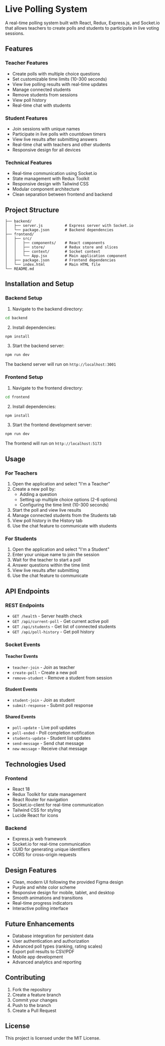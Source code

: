 # Live Polling System

A real-time polling system built with React, Redux, Express.js, and Socket.io that allows teachers to create polls and students to participate in live voting sessions.

## Features

### Teacher Features
- Create polls with multiple choice questions
- Set customizable time limits (10-300 seconds)
- View live polling results with real-time updates
- Manage connected students
- Remove students from sessions
- View poll history
- Real-time chat with students

### Student Features
- Join sessions with unique names
- Participate in live polls with countdown timers
- View live results after submitting answers
- Real-time chat with teachers and other students
- Responsive design for all devices

### Technical Features
- Real-time communication using Socket.io
- State management with Redux Toolkit
- Responsive design with Tailwind CSS
- Modular component architecture
- Clean separation between frontend and backend

## Project Structure

```
├── backend/
│   ├── server.js          # Express server with Socket.io
│   └── package.json       # Backend dependencies
├── frontend/
│   ├── src/
│   │   ├── components/    # React components
│   │   ├── store/         # Redux store and slices
│   │   ├── context/       # Socket context
│   │   └── App.jsx        # Main application component
│   ├── package.json       # Frontend dependencies
│   └── index.html         # Main HTML file
└── README.md
```

## Installation and Setup

### Backend Setup

1. Navigate to the backend directory:
```bash
cd backend
```

2. Install dependencies:
```bash
npm install
```

3. Start the backend server:
```bash
npm run dev
```

The backend server will run on `http://localhost:3001`

### Frontend Setup

1. Navigate to the frontend directory:
```bash
cd frontend
```

2. Install dependencies:
```bash
npm install
```

3. Start the frontend development server:
```bash
npm run dev
```

The frontend will run on `http://localhost:5173`

## Usage

### For Teachers

1. Open the application and select "I'm a Teacher"
2. Create a new poll by:
   - Adding a question
   - Setting up multiple choice options (2-6 options)
   - Configuring the time limit (10-300 seconds)
3. Start the poll and view live results
4. Manage connected students from the Students tab
5. View poll history in the History tab
6. Use the chat feature to communicate with students

### For Students

1. Open the application and select "I'm a Student"
2. Enter your unique name to join the session
3. Wait for the teacher to start a poll
4. Answer questions within the time limit
5. View live results after submitting
6. Use the chat feature to communicate

## API Endpoints

### REST Endpoints
- `GET /health` - Server health check
- `GET /api/current-poll` - Get current active poll
- `GET /api/students` - Get list of connected students  
- `GET /api/poll-history` - Get poll history

### Socket Events

#### Teacher Events
- `teacher-join` - Join as teacher
- `create-poll` - Create a new poll
- `remove-student` - Remove a student from session

#### Student Events  
- `student-join` - Join as student
- `submit-response` - Submit poll response

#### Shared Events
- `poll-update` - Live poll updates
- `poll-ended` - Poll completion notification
- `students-update` - Student list updates
- `send-message` - Send chat message
- `new-message` - Receive chat message

## Technologies Used

### Frontend
- React 18
- Redux Toolkit for state management
- React Router for navigation
- Socket.io-client for real-time communication
- Tailwind CSS for styling
- Lucide React for icons

### Backend
- Express.js web framework
- Socket.io for real-time communication
- UUID for generating unique identifiers
- CORS for cross-origin requests

## Design Features

- Clean, modern UI following the provided Figma design
- Purple and white color scheme
- Responsive design for mobile, tablet, and desktop
- Smooth animations and transitions
- Real-time progress indicators
- Interactive polling interface

## Future Enhancements

- Database integration for persistent data
- User authentication and authorization
- Advanced poll types (ranking, rating scales)
- Export poll results to CSV/PDF
- Mobile app development
- Advanced analytics and reporting

## Contributing

1. Fork the repository
2. Create a feature branch
3. Commit your changes
4. Push to the branch
5. Create a Pull Request

## License

This project is licensed under the MIT License.